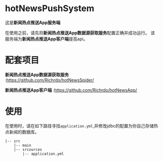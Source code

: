 # hotNewsPushSystem
这是**新闻热点推送App服务端**

在使用之前，请先将**新闻热点推送App数据源获取服务**配置正确并成功运行。
该服务端为**新闻热点推送App客户端**提高api。

# 配套项目

**新闻热点推送App数据源获取服务** :https://github.com/Richrdo/hotNewsSpider/ 

**新闻热点推送App客户端** :https://github.com/Richrdo/hotNewsApp/

# 使用
在使用时，请在如下路径寻找`application.yml`,并修改jdbc的配置为你自己存储热点新闻的数据库。
```
|-- src
    |-- main
    |-- srcources
        |-- application.yml
```
